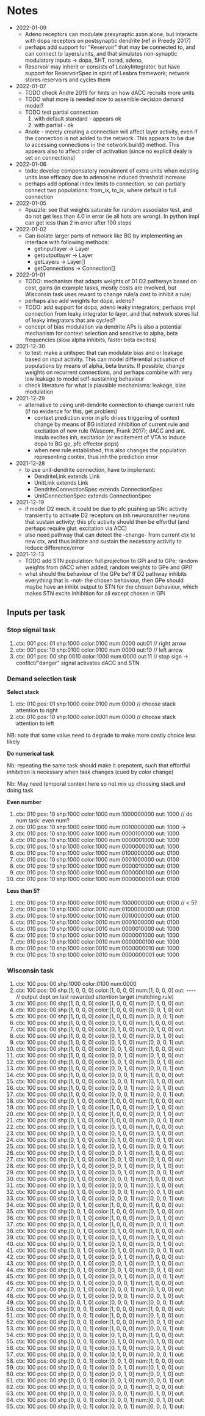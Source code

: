 # Notes
* 2022-01-09
    * Adeno receptors can modulate presynaptic axon alone, but interacts with dopa receptors on postsynaptic dendrite (ref in Preedy 2017)
    * perhaps add support for "Reservoir" that may be connected to, and can connect to layers/units, and that simulates non-synaptic modulatory inputs -> dopa, 5HT, norad, adeno, 
    * Reservoir may inherit or consists of LeakyIntegrator, but have support for ReservoirSpec in spirit of Leabra framework; network stores reservoirs and cycles them
* 2022-01-07
    * TODO check Andre 2019 for hints on how dACC recruits more units
    * TODO what more is needed now to assemble decision demand model?
    * TODO test partial connection 
        1. with default standard - appears ok
        1. with partial - ok
    * #note - merely creating a connection will affect layer activity, even if the connection is not added to the network. This appears to be due to accessing connections in the network.build() method. This appears also to affect order of activation (since no explicit dealy is set on connections)
* 2022-01-06
   * todo: develop compensatory recruitment of extra units when existing units lose efficacy due to adenosine induced threshold increase
   * perhaps add optional index limits to connection, so can partially connect two populations: from_ix, to_ix, where default is full connection
* 2022-01-05
   * #puzzle: see that weights saturate for random associator test, and do not get less than 4.0 in error (ie all hots are wrong). In python impl can get less than 2 in error after 100 steps
* 2022-01-02
   * Can isolate larger parts of network like BG by implementing an interface with following methods:
      * getinputlayer -> Layer
      * getoutputlayer -> Layer
      * getLayers -> Layer[]
      * getConnections -> Connection[]
* 2022-01-01
   * TODO: mechanism that adapts weights of D1 D2 pathways based on cost, gains (in example tasks, mostly costs are involved, but Wisconsin task uses reward to change rule/a cost to inhibit a rule)
   * perhaps also add weights for dopa, adeno?
   * TODO: add support for dopa, adeno leaky integrators; perhaps impl connection from leaky integrator to layer, and that network stores list of leaky integrators that are cycled?
   * concept of bias modulation via dendrite APs is also a potential mechanism for context selection and sensitive to alpha, beta frequencies (slow alpha inhibits, faster beta excites)
* 2021-12-30
   * to test: make a unitspec that can modulate bias and or leakage based on input activity. This can model differential activation of populations by means of alpha, beta bursts. If possible, change weights on recurrent connections, and perhaps combine with very low leakage to model self-sustaining behaviour
   * check literature for what is plausible mechanisms: leakage, bias modulation 
* 2021-12-29
   * alternative to using unit-dendrite connection to change current rule (if no evidence for this, get problem)
      * context prediction error in pfc drives triggering of context change by means of BG initiated inhibition of current rule and excitation of new rule (Wascom, Frank 2017); dACC and ant. insula excites inh, excitation (or excitement of VTA to induce dopa to BG go, pfc effector pops)
      * when new rule established, this also changes the population representing contex, thus inh the prediction error
* 2021-12-28
   * to use unit-dendrite connection, have to implement:
      * DendriteLink extends Link
      * UnitLink extends Link
      * DendriteConnectionSpec extends ConnectionSpec
      * UnitConnectionSpec extends ConnectionSpec
* 2021-12-19
   * if model D2 mech. it could be due to pfc pushing up SNc activity transiently to activate D2 receptors on inh neurons/other neurons that sustain activity; this pfc activity should then be effortful (and perhaps require glut. excitation via ACC)
   * also need pathway that can detect the -change- from current ctx to new ctx, and thus initiate and sustain the necessary activity to reduce difference/error
* 2021-12-13 
   * TODO add STN population: full projection to GPi and to GPe; random weights from dACC when added; random weights to GPe and GPi?
   * what should the behaviour of the GPe be? If D2 pathway inhibits everything that is -not- the chosen behaviour, then GPe should maybe have an inhibt output to STN for the chosen behaviour, which makes STN excite inhibition for all except chosen in GPi

## Inputs per task
### Stop signal task
1. ctx: 001 pos: 01 shp:1000 color:0100 num:0000 out:01 // right arrow
1. ctx: 001 pos: 10 shp:0100 color:0100 num:0000 out:10 // left arrow
1. ctx: 001 pos: 00 shp:0010 color:1000 num:0000 out:11 // stop sign -> conflict/"danger" signal activates dACC and STN

### Demand selection task
**Select stack**
1. ctx: 010 pos: 01 shp:1000 color:0100 num:0000 // choose stack attention to right
1. ctx: 010 pos: 10 shp:1000 color:0001 num:0000 // choose stack attention to left

NB: note that some value need to degrade to make more costly choice less likely

**Do numerical task**

Nb: repeating the same task should make it prepotent, such that effortful inhibition is necessary when task changes (cued by color change) 

Nb: May need temporal context here so not mix up choosing stack and doing task 

**Even number**
1. ctx: 010 pos: 10 shp:1000 color:1000 num:1000000000 out: 1000 // do num task: even num?
1. ctx: 010 pos: 10 shp:1000 color:1000 num:0010000000 out: 1000 -> 
1. ctx: 010 pos: 10 shp:1000 color:1000 num:0000100000 out: 1000
1. ctx: 010 pos: 10 shp:1000 color:1000 num:0000001000 out: 1000
1. ctx: 010 pos: 10 shp:1000 color:1000 num:0000000010 out: 1000
1. ctx: 010 pos: 10 shp:1000 color:1000 num:0100000000 out: 0100
1. ctx: 010 pos: 10 shp:1000 color:1000 num:0001000000 out: 0100
1. ctx: 010 pos: 10 shp:1000 color:1000 num:0000010000 out: 0100
1. ctx: 010 pos: 10 shp:1000 color:1000 num:0000000100 out: 0100
1. ctx: 010 pos: 10 shp:1000 color:1000 num:0000000001 out: 0100

**Less than 5?**
1. ctx: 010 pos: 10 shp:1000 color:0010 num:1000000000 out: 0100 // < 5?
1. ctx: 010 pos: 10 shp:1000 color:0010 num:0100000000 out: 0100
1. ctx: 010 pos: 10 shp:1000 color:0010 num:0010000000 out: 0100
1. ctx: 010 pos: 10 shp:1000 color:0010 num:0001000000 out: 0100
1. ctx: 010 pos: 10 shp:1000 color:0010 num:0000010000 out: 1000
1. ctx: 010 pos: 10 shp:1000 color:0010 num:0000001000 out: 1000
1. ctx: 010 pos: 10 shp:1000 color:0010 num:0000000100 out: 1000
1. ctx: 010 pos: 10 shp:1000 color:0010 num:0000000010 out: 1000
1. ctx: 010 pos: 10 shp:1000 color:0010 num:0000000001 out: 1000

### Wisconsin task
1. ctx: 100 pos: 00 shp:1000 color:0100 num:0000
1. ctx: 100 pos: 00  shp:[1, 0, 0, 0] color:[1, 0, 0, 0] num:[1, 0, 0, 0] out: ---- // output dept on last rewarded attention target (matching rule)
1. ctx: 100 pos: 00  shp:[1, 0, 0, 0] color:[1, 0, 0, 0] num:[0, 1, 0, 0] out: 
1. ctx: 100 pos: 00  shp:[1, 0, 0, 0] color:[1, 0, 0, 0] num:[0, 0, 1, 0] out: 
1. ctx: 100 pos: 00  shp:[1, 0, 0, 0] color:[1, 0, 0, 0] num:[0, 0, 0, 1] out: 
1. ctx: 100 pos: 00  shp:[1, 0, 0, 0] color:[0, 1, 0, 0] num:[1, 0, 0, 0] out: 
1. ctx: 100 pos: 00  shp:[1, 0, 0, 0] color:[0, 1, 0, 0] num:[0, 1, 0, 0] out: 
1. ctx: 100 pos: 00  shp:[1, 0, 0, 0] color:[0, 1, 0, 0] num:[0, 0, 1, 0] out: 
1. ctx: 100 pos: 00  shp:[1, 0, 0, 0] color:[0, 1, 0, 0] num:[0, 0, 0, 1] out: 
1. ctx: 100 pos: 00  shp:[1, 0, 0, 0] color:[0, 0, 1, 0] num:[1, 0, 0, 0] out: 
1. ctx: 100 pos: 00  shp:[1, 0, 0, 0] color:[0, 0, 1, 0] num:[0, 1, 0, 0] out: 
1. ctx: 100 pos: 00  shp:[1, 0, 0, 0] color:[0, 0, 1, 0] num:[0, 0, 1, 0] out: 
1. ctx: 100 pos: 00  shp:[1, 0, 0, 0] color:[0, 0, 1, 0] num:[0, 0, 0, 1] out: 
1. ctx: 100 pos: 00  shp:[1, 0, 0, 0] color:[0, 0, 0, 1] num:[1, 0, 0, 0] out: 
1. ctx: 100 pos: 00  shp:[1, 0, 0, 0] color:[0, 0, 0, 1] num:[0, 1, 0, 0] out: 
1. ctx: 100 pos: 00  shp:[1, 0, 0, 0] color:[0, 0, 0, 1] num:[0, 0, 1, 0] out: 
1. ctx: 100 pos: 00  shp:[1, 0, 0, 0] color:[0, 0, 0, 1] num:[0, 0, 0, 1] out: 
1. ctx: 100 pos: 00  shp:[0, 1, 0, 0] color:[1, 0, 0, 0] num:[1, 0, 0, 0] out: 
1. ctx: 100 pos: 00  shp:[0, 1, 0, 0] color:[1, 0, 0, 0] num:[0, 1, 0, 0] out: 
1. ctx: 100 pos: 00  shp:[0, 1, 0, 0] color:[1, 0, 0, 0] num:[0, 0, 1, 0] out: 
1. ctx: 100 pos: 00  shp:[0, 1, 0, 0] color:[1, 0, 0, 0] num:[0, 0, 0, 1] out: 
1. ctx: 100 pos: 00  shp:[0, 1, 0, 0] color:[0, 1, 0, 0] num:[1, 0, 0, 0] out: 
1. ctx: 100 pos: 00  shp:[0, 1, 0, 0] color:[0, 1, 0, 0] num:[0, 1, 0, 0] out: 
1. ctx: 100 pos: 00  shp:[0, 1, 0, 0] color:[0, 1, 0, 0] num:[0, 0, 1, 0] out: 
1. ctx: 100 pos: 00  shp:[0, 1, 0, 0] color:[0, 1, 0, 0] num:[0, 0, 0, 1] out: 
1. ctx: 100 pos: 00  shp:[0, 1, 0, 0] color:[0, 0, 1, 0] num:[1, 0, 0, 0] out: 
1. ctx: 100 pos: 00  shp:[0, 1, 0, 0] color:[0, 0, 1, 0] num:[0, 1, 0, 0] out: 
1. ctx: 100 pos: 00  shp:[0, 1, 0, 0] color:[0, 0, 1, 0] num:[0, 0, 1, 0] out: 
1. ctx: 100 pos: 00  shp:[0, 1, 0, 0] color:[0, 0, 1, 0] num:[0, 0, 0, 1] out: 
1. ctx: 100 pos: 00  shp:[0, 1, 0, 0] color:[0, 0, 0, 1] num:[1, 0, 0, 0] out: 
1. ctx: 100 pos: 00  shp:[0, 1, 0, 0] color:[0, 0, 0, 1] num:[0, 1, 0, 0] out: 
1. ctx: 100 pos: 00  shp:[0, 1, 0, 0] color:[0, 0, 0, 1] num:[0, 0, 1, 0] out: 
1. ctx: 100 pos: 00  shp:[0, 1, 0, 0] color:[0, 0, 0, 1] num:[0, 0, 0, 1] out: 
1. ctx: 100 pos: 00  shp:[0, 0, 1, 0] color:[1, 0, 0, 0] num:[1, 0, 0, 0] out: 
1. ctx: 100 pos: 00  shp:[0, 0, 1, 0] color:[1, 0, 0, 0] num:[0, 1, 0, 0] out: 
1. ctx: 100 pos: 00  shp:[0, 0, 1, 0] color:[1, 0, 0, 0] num:[0, 0, 1, 0] out: 
1. ctx: 100 pos: 00  shp:[0, 0, 1, 0] color:[1, 0, 0, 0] num:[0, 0, 0, 1] out: 
1. ctx: 100 pos: 00  shp:[0, 0, 1, 0] color:[0, 1, 0, 0] num:[1, 0, 0, 0] out: 
1. ctx: 100 pos: 00  shp:[0, 0, 1, 0] color:[0, 1, 0, 0] num:[0, 1, 0, 0] out: 
1. ctx: 100 pos: 00  shp:[0, 0, 1, 0] color:[0, 1, 0, 0] num:[0, 0, 1, 0] out: 
1. ctx: 100 pos: 00  shp:[0, 0, 1, 0] color:[0, 1, 0, 0] num:[0, 0, 0, 1] out: 
1. ctx: 100 pos: 00  shp:[0, 0, 1, 0] color:[0, 0, 1, 0] num:[1, 0, 0, 0] out: 
1. ctx: 100 pos: 00  shp:[0, 0, 1, 0] color:[0, 0, 1, 0] num:[0, 1, 0, 0] out: 
1. ctx: 100 pos: 00  shp:[0, 0, 1, 0] color:[0, 0, 1, 0] num:[0, 0, 1, 0] out: 
1. ctx: 100 pos: 00  shp:[0, 0, 1, 0] color:[0, 0, 1, 0] num:[0, 0, 0, 1] out: 
1. ctx: 100 pos: 00  shp:[0, 0, 1, 0] color:[0, 0, 0, 1] num:[1, 0, 0, 0] out: 
1. ctx: 100 pos: 00  shp:[0, 0, 1, 0] color:[0, 0, 0, 1] num:[0, 1, 0, 0] out: 
1. ctx: 100 pos: 00  shp:[0, 0, 1, 0] color:[0, 0, 0, 1] num:[0, 0, 1, 0] out: 
1. ctx: 100 pos: 00  shp:[0, 0, 1, 0] color:[0, 0, 0, 1] num:[0, 0, 0, 1] out: 
1. ctx: 100 pos: 00  shp:[0, 0, 0, 1] color:[1, 0, 0, 0] num:[1, 0, 0, 0] out: 
1. ctx: 100 pos: 00  shp:[0, 0, 0, 1] color:[1, 0, 0, 0] num:[0, 1, 0, 0] out: 
1. ctx: 100 pos: 00  shp:[0, 0, 0, 1] color:[1, 0, 0, 0] num:[0, 0, 1, 0] out: 
1. ctx: 100 pos: 00  shp:[0, 0, 0, 1] color:[1, 0, 0, 0] num:[0, 0, 0, 1] out: 
1. ctx: 100 pos: 00  shp:[0, 0, 0, 1] color:[0, 1, 0, 0] num:[1, 0, 0, 0] out: 
1. ctx: 100 pos: 00  shp:[0, 0, 0, 1] color:[0, 1, 0, 0] num:[0, 1, 0, 0] out: 
1. ctx: 100 pos: 00  shp:[0, 0, 0, 1] color:[0, 1, 0, 0] num:[0, 0, 1, 0] out: 
1. ctx: 100 pos: 00  shp:[0, 0, 0, 1] color:[0, 1, 0, 0] num:[0, 0, 0, 1] out: 
1. ctx: 100 pos: 00  shp:[0, 0, 0, 1] color:[0, 0, 1, 0] num:[1, 0, 0, 0] out: 
1. ctx: 100 pos: 00  shp:[0, 0, 0, 1] color:[0, 0, 1, 0] num:[0, 1, 0, 0] out: 
1. ctx: 100 pos: 00  shp:[0, 0, 0, 1] color:[0, 0, 1, 0] num:[0, 0, 1, 0] out: 
1. ctx: 100 pos: 00  shp:[0, 0, 0, 1] color:[0, 0, 1, 0] num:[0, 0, 0, 1] out: 
1. ctx: 100 pos: 00  shp:[0, 0, 0, 1] color:[0, 0, 0, 1] num:[1, 0, 0, 0] out: 
1. ctx: 100 pos: 00  shp:[0, 0, 0, 1] color:[0, 0, 0, 1] num:[0, 1, 0, 0] out: 
1. ctx: 100 pos: 00  shp:[0, 0, 0, 1] color:[0, 0, 0, 1] num:[0, 0, 1, 0] out: 
1. ctx: 100 pos: 00  shp:[0, 0, 0, 1] color:[0, 0, 0, 1] num:[0, 0, 0, 1] out: 